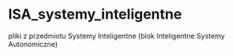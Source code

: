 # ISA_systemy_inteligentne
pliki z przedmiotu Systemy Inteligentne (blok Inteligentne Systemy Autonomiczne)
